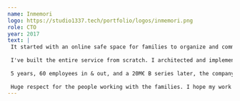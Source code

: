 ```yaml
---
name: Inmemori
logo: https://studio1337.tech/portfolio/logos/inmemori.png
role: CTO
year: 2017
text: |
 It started with an online safe space for families to organize and commemorate the loss of their loved ones.
 
 I've built the entire service from scratch. I architected and implemented custom software, enhancing (10x?) the funeral workflows, redefining the funeral business from the ground up.
 
 5 years, 60 employees in & out, and a 20M€ B series later, the company extended its model to physical funeral services. Due to unethical practices and pressure at the top, being the only independent individual in the new employee/resource model corp, it was ironically time for me to end my collaboration with the project I fully crafted :)
 
 Huge respect for the people working with the families. I hope my work improves the quality of your time. It came from my gut & my heart. 
---
```

